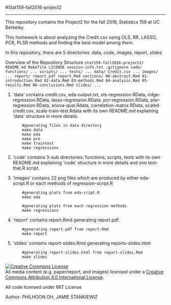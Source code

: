 #Stat159-fall2016-project2
***

This repository contains the Project2 for the fall 2016, Statistics 159 at UC Berkeley.

This homework is about analyzing the Credit.csv using OLS, RR, LASSO, PCR, PLSR methods and finding the best model among them.

In this repository, there are 5 directories: data, code, images, report, slides

Overview of the Repository Structure
	```
		stat159-fall2016-project2/
			README.md
			Makefile
			LICENSE
			session-info.txt
			.gitignore
		code/
			functions/
				...
			scripts/
				...
			tests/
				...
		data/
			Credit.csv
			...
		images/
			...
		report/
			report.pdf
			report.Rmd
		sections/
			00-abstract.Rmd
			01-introduction.Rmd
			02-data.Rmd
			03-methods.Rmd
			04-analysis.Rmd
			05-results.Rmd
			06-conclusions.Rmd
		slides/
			...
	```

1. 'data' contains credit.csv, eda-output.txt, ols-regression.RData, ridge-regression.RData, lasso-regression.RData, pcr-regression.RData, plsr-regression.RData, anova-qual.Rdata, correlation-matrix.RData, scaled-credit.csv, scale-train-test.Rdata with its own README.md explaining 'data' structure in more details.

	```
		#generating files in data directory
		make data
		make eda
		make pre
		make traintest
		make regressions
	```


2. 'code' contains 3-sub directories: functions, scripts, tests with its own README.md explaining 'code' structure in more details and one test-that.R script.


3. 'images' contains 22 png files which are produced by either eda-script.R or each methods of regression-script.R

	```
		#generating plots from eda-cript.R
		make eda
	```

	```
		#generating plots from each regression methods
		make regressions   
	```

4. 'report' contains report.Rmd generating report.pdf.
	
	```
		#generating report.pdf from report.Rmd
		make report
	```
	
5. 'slides' contains report-slides.Rmd generating reports-slides.html
	
	```
		#generating report-slides.html from report-slides.Rmd
		make slides
	```

<a rel="license" href="http://creativecommons.org/licenses/by/4.0/"><img alt="Creative Commons License" style="border-width:0" src="https://i.creativecommons.org/l/by/4.0/88x31.png" /></a><br />All media content (e.g. paper/report, and images) licensed under a <a rel="license" href="http://creativecommons.org/licenses/by/4.0/">Creative Commons Attribution 4.0 International License</a>.

All code licensed under MIT License

Author: PHILHOON OH, JAMIE STANKIEWIZ
